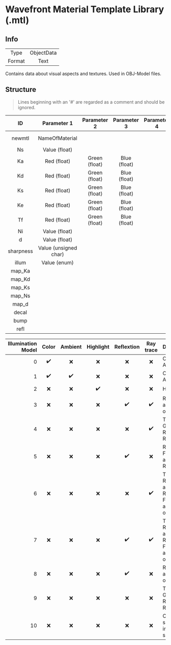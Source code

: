 # Wavefront Material Template Library (.mtl)<br>

## Info
|||
|:-:|:-:|
| Type | ObjectData |
| Format | Text |

Contains data about visual aspects and textures. Used in OBJ-Model files.

## Structure
> Lines beginning with an '#' are regarded as a comment and should be ignored.

|ID|Parameter 1|Parameter 2|Parameter 3|Parameter 4| Description|
|:-:|:-:|:-:|:-:|:-:|:-:|
|newmtl| NameOfMaterial | | ||Declare Material|
|Ns| Value (float)| | | |Weight|
|Ka| Red (float)| Green (float)| Blue (float)||Ambient|
|Kd| Red (float)| Green (float)| Blue (float)||Diffuse|
|Ks| Red (float)| Green (float)| Blue (float)||Specular|
|Ke| Red (float)| Green (float)| Blue (float)||Emission|
|Tf  |Red (float)| Green (float)| Blue (float)||???|
|Ni| Value (float)| | ||Dissolved|
|d| Value (float)| | ||Density|
|sharpness  | Value (unsigned char) | | ||???|
|illum| Value (enum) | | ||Illumination|
|map_Ka | | | ||???|
|map_Kd | | | ||???|
|map_Ks | | | ||???|
|map_Ns | | | ||???|
|map_d | | | ||???|
|decal  | | | ||???|
|bump  | | | ||???|
|refl  | | | ||???|



|Illumination Model | Color | Ambient | Highlight | Reflextion | Ray trace | Description |
|-:|:-:|:-:|:-:|:-:|:-:| :-|
|0| ✔️ | :x:|:x:|:x:|:x:|Color on and Ambient off|
|1|✔️ | ✔️ |:x:|:x:|:x:|Color on and Ambient on|
|2|:x: | :x:| ✔️|:x:|:x:|Highlight on|
|3|:x:| :x:|:x:|✔️|✔️|Reflection on and Ray trace on|
|4|:x:| :x:|:x:|:x:|✔️|Transparency: Glass on and<br>Reflection: Ray trace on|
|5|:x:| :x:|:x:|✔️|:x:|Reflection: Fresnel on and<br>Ray trace on|
|6|:x:| :x:|:x:|:x:|✔️|Transparency: Refraction on and<br>Reflection: Fresnel off and Ray trace on|
|7|:x:| :x:|:x:|✔️|✔️|Transparency: Refraction on and<br>Reflection: Fresnel on and Ray trace on|
|8|:x:| :x:|:x:|✔️|:x:|Reflection on and Ray trace off|
|9|:x: |:x:| :x:|:x:|:x:|Transparency: Glass on and<br>Reflection: Ray trace off|
|10|:x: |:x:| :x:|:x:|:x:|Casts shadows onto invisible surfaces|


